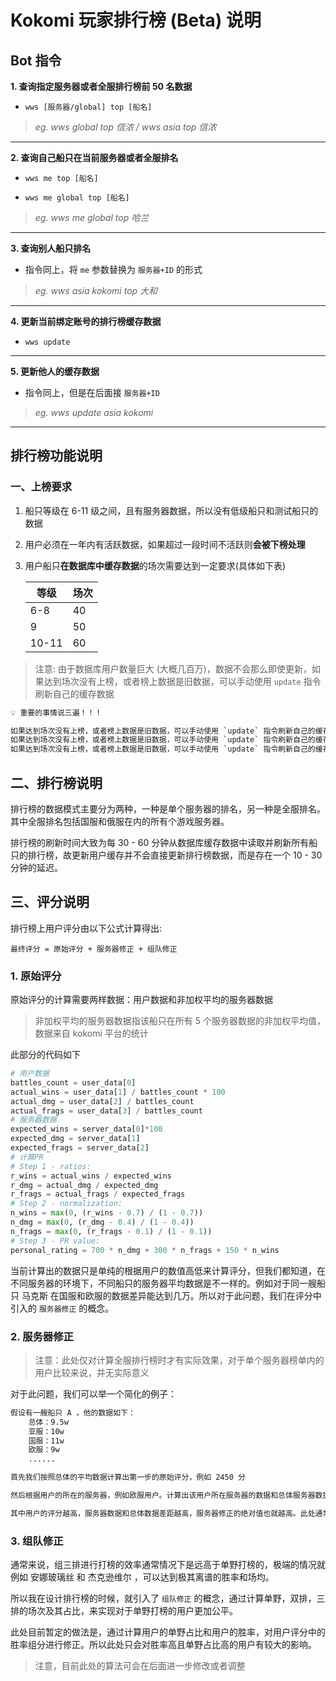 # Kokomi 玩家排行榜 (Beta) 说明

## Bot 指令

**1. 查询指定服务器或者全服排行榜前 50 名数据**

- `wws [服务器/global] top [船名]`

> _eg. wws global top 信浓 / wws asia top 信浓_

---

**2. 查询自己船只在当前服务器或者全服排名**

- `wws me top [船名]`

- `wws me global top [船名]`

> _eg. wws me global top 哈兰_

---

**3. 查询别人船只排名**

- 指令同上，将 `me` 参数替换为 `服务器+ID` 的形式

> _eg. wws asia kokomi top 大和_

---

**4. 更新当前绑定账号的排行榜缓存数据**

- `wws update`

---

**5. 更新他人的缓存数据**

- 指令同上，但是在后面接 `服务器+ID`

> _eg. wws update asia kokomi_

---

## 排行榜功能说明

### 一、上榜要求

1. 船只等级在 6-11 级之间，且有服务器数据，所以没有低级船只和测试船只的数据
2. 用户必须在一年内有活跃数据，如果超过一段时间不活跃则**会被下榜处理**
3. 用户船只**在数据库中缓存数据**的场次需要达到一定要求(具体如下表)

   | 等级  | 场次 |
   | ----- | ---- |
   | 6-8   | 40   |
   | 9     | 50   |
   | 10-11 | 60   |

> 注意: 由于数据库用户数量巨大 (大概几百万)，数据不会那么即使更新，如果达到场次没有上榜，或者榜上数据是旧数据，可以手动使用 `update` 指令刷新自己的缓存数据

```txt
💡 重要的事情说三遍！！！

如果达到场次没有上榜，或者榜上数据是旧数据，可以手动使用 `update` 指令刷新自己的缓存数据
如果达到场次没有上榜，或者榜上数据是旧数据，可以手动使用 `update` 指令刷新自己的缓存数据
如果达到场次没有上榜，或者榜上数据是旧数据，可以手动使用 `update` 指令刷新自己的缓存数据
```

## 二、排行榜说明

排行榜的数据模式主要分为两种，一种是单个服务器的排名，另一种是全服排名。其中全服排名包括国服和俄服在内的所有个游戏服务器。

排行榜的刷新时间大致为每 30 - 60 分钟从数据库缓存数据中读取并刷新所有船只的排行榜，故更新用户缓存并不会直接更新排行榜数据，而是存在一个 10 - 30 分钟的延迟。

## 三、评分说明

排行榜上用户评分由以下公式计算得出:

    最终评分 = 原始评分 + 服务器修正 + 组队修正

### 1. 原始评分

原始评分的计算需要两样数据：用户数据和非加权平均的服务器数据

> 非加权平均的服务器数据指该船只在所有 5 个服务器数据的非加权平均值，数据来自 kokomi 平台的统计

此部分的代码如下

```python
# 用户数据
battles_count = user_data[0]
actual_wins = user_data[1] / battles_count * 100
actual_dmg = user_data[2] / battles_count
actual_frags = user_data[3] / battles_count
# 服务器数据
expected_wins = server_data[0]*100
expected_dmg = server_data[1]
expected_frags = server_data[2]
# 计算PR
# Step 1 - ratios:
r_wins = actual_wins / expected_wins
r_dmg = actual_dmg / expected_dmg
r_frags = actual_frags / expected_frags
# Step 2 - normalization:
n_wins = max(0, (r_wins - 0.7) / (1 - 0.7))
n_dmg = max(0, (r_dmg - 0.4) / (1 - 0.4))
n_frags = max(0, (r_frags - 0.1) / (1 - 0.1))
# Step 3 - PR value:
personal_rating = 700 * n_dmg + 300 * n_frags + 150 * n_wins
```

当前计算出的数据只是单纯的根据用户的数值高低来计算评分，但我们都知道，在不同服务器的环境下，不同船只的服务器平均数据是不一样的。例如对于同一艘船只 马克斯 在国服和欧服的数据差异能达到几万。所以对于此问题，我们在评分中引入的 `服务器修正` 的概念。

### 2. 服务器修正

> 注意：此处仅对计算全服排行榜时才有实际效果，对于单个服务器榜单内的用户比较来说，并无实际意义

对于此问题，我们可以举一个简化的例子：

```txt
假设有一艘船只 A ，他的数据如下：
    总体：9.5w
    亚服：10w
    国服：11w
    欧服：9w
    ......
```

```txt
首先我们按照总体的平均数据计算出第一步的原始评分，例如 2450 分

然后根据用户的所在的服务器，例如欧服用户。计算出该用户所在服务器的数据和总体服务器数据的差异并根据算法计算出修正值，例如欧服数据低于总体平均值，则服务器修正则就为一个正值。反之，国服就是为负值。

其中用户的评分越高，服务器数据和总体数据差距越高，服务器修正的绝对值也就越高。此处通常会有几百点PR的修正
```

### 3. 组队修正

通常来说，组三排进行打榜的效率通常情况下是远高于单野打榜的，极端的情况就例如 安娜玻璃丝 和 杰克逊维尔 ，可以达到极其离谱的胜率和场均。

所以我在设计排行榜的时候，就引入了 `组队修正` 的概念，通过计算单野，双排，三排的场次及其占比，来实现对于单野打榜的用户更加公平。

此处目前暂定的做法是，通过计算用户的单野占比和用户的胜率，对用户评分中的胜率组分进行修正。所以此处只会对胜率高且单野占比高的用户有较大的影响。

> 注意，目前此处的算法可会在后面进一步修改或者调整
